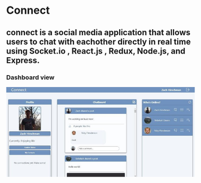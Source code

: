 # Connect

## connect is a social media application that allows users to chat with eachother directly in real time using Socket.io , React.js , Redux, Node.js, and Express.

### Dashboard view
![alt text](./Connect-2.jfif)
